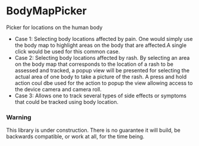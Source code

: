 # BodyMapPicker
Picker for locations on the human body
-  Case 1: Selecting body locations affected by pain. One would simply use the body map to highlight areas on the body that are affected.A single click would be used for this common case.
-  Case 2: Selecting body locations affected by rash. By selecting an area on the body map that corresponds to the location of a rash to be assessed and tracked, a popup view will be presented for selecting the actual area of one body to take a picture of the rash. A press and hold action coul dbe used for the action to popup the view allowing access to the device camera and camera roll.
-  Case 3: Allows one to track several types of side effects or symptoms that could be tracked using body location.

### Warning
This library is under construction. There is no guarantee it will build, be backwards compatible, or work at all, for the time being.
